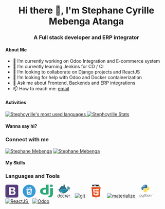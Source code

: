 <h1 align="center"> Hi there 👋, I'm Stephane Cyrille Mebenga Atanga</h1>
<h3 align="center">A Full stack developer and ERP integrator</h3>


#### About Me

- 🔭 I’m currently working on Odoo Integration and E-commerce system
- 🌱 I’m currently learning Jenkins for CD / CI
- 👯 I’m looking to collaborate on Django projects and ReactJS
- 🤔 I’m looking for help with Odoo and Docker containerization
- 💬 Ask me about Frontend, Backends and ERP integrations
- 📫 How to reach me: <a href="mailto:stephcyril.sc@gmail.com">email</a>


#### Activities

<a href="https://github.com/stephcyrille/">
  <img align="center" src="https://github-readme-stats.vercel.app/api/top-langs/?username=stephcyrille&layout=compact&theme=omni&hide=html,css" alt="Stephcyrille's most used languages" />
</a>
<a href="https://github.com/stephcyrille/">
  <img align="center" height=170 width=450 src="https://github-readme-stats.vercel.app/api?username=stephcyrille&show_icons=true&theme=omni&count_private=true&include_all_commits=true" alt="Stephcyrille Stats" />
</a>


#### Wanna say hi?

<p align="left">
<h3 align="left">Connect with me</h3>
<a href="https://fb.com/stephane.mebenga" target="blank"><img align="center" src="https://cdn.jsdelivr.net/npm/simple-icons@3.0.1/icons/facebook.svg" alt="Stephane Mebenga" height="30" width="40" /></a>
<a href="https://twitter.com/steph_cyrille" target="blank"><img align="center" src="https://cdn.jsdelivr.net/npm/simple-icons@3.0.1/icons/twitter.svg" alt="Stephane Mebenga" height="30" width="40" /></a>
</p>


#### My Skills 

<h3 align="left">Languages and Tools</h3>
<p align="left"> 
  <a href="https://getbootstrap.com" target="_blank"  style="margin-right: 10px"> 
    <img src="https://raw.githubusercontent.com/stephcyrille/stephcyrille/main/bootstrap-4.svg" alt="bootstrap" width="40" height="40"/> 
  </a> 
  <a href="https://www.w3schools.com/css/" target="_blank" style="margin-right: 10px"> 
    <img src="https://raw.githubusercontent.com/stephcyrille/stephcyrille/main/css3-icon.svg" alt="css3" width="40" height="40"/> 
  </a> 
  <a href="https://www.djangoproject.com/" target="_blank" style="margin-right: 10px"> 
    <img src="https://raw.githubusercontent.com/stephcyrille/stephcyrille/main/django.svg" alt="django" width="40" height="40"/> 
  </a> 
  <a href="https://www.docker.com/" target="_blank" style="margin-right: 10px"> 
    <img src="https://raw.githubusercontent.com/stephcyrille/stephcyrille/main/docker.svg" alt="docker" width="40" height="40"/> 
  </a> 
  <a href="https://git-scm.com/" target="_blank" style="margin-right: 10px"> 
    <img src="https://www.vectorlogo.zone/logos/git-scm/git-scm-icon.svg" alt="git" width="40" height="40"/> 
  </a> 
  <a href="https://www.w3.org/html/" target="_blank" style="margin-right: 10px"> 
    <img src="https://github.com/stephcyrille/stephcyrille/blob/main/512px-HTML5_logo_and_wordmark.svg.png?raw=true" alt="html5" width="40" height="40"/> 
  </a> 
  <a href="https://materializecss.com/" target="_blank" style="margin-right: 10px"> 
    <img src="https://raw.githubusercontent.com/prplx/svg-logos/5585531d45d294869c4eaab4d7cf2e9c167710a9/svg/materialize.svg" alt="materialize" width="40" height="40"/> 
  </a> 
  <!--a href="https://www.postgresql.org" target="_blank" style="margin-right: 10px"> 
    <img src="https://devicons.github.io/devicon/devicon.git/icons/postgresql/postgresql-original-wordmark.svg" alt="postgresql" width="40" height="40"/> 
  </a--> 
  <a href="https://www.python.org" target="_blank" style="margin-right: 10px"> 
    <img src="https://github.com/stephcyrille/stephcyrille/blob/main/pythpon.png?raw=true" alt="python" width="40" height="40"/> 
  </a> 
  <a href="https://www.reactjs.org" target="_blank" style="margin-right: 10px"> 
    <img src="https://upload.wikimedia.org/wikipedia/commons/thumb/a/a7/React-icon.svg/1280px-React-icon.svg.png" alt="ReactJS" width="60" height="40"/> 
  </a> 
  <a href="https://www.odoo.com" target="_blank"> 
    <img src="https://odoocdn.com/openerp_website/static/src/img/assets/png/odoo_logo.png?a=b" alt="Odoo" width="105" height="40"/> 
  </a> 
</p>

